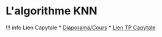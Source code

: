 # L'algorithme KNN


!!! info Lien Capytale
    * [Diaporama/Cours](ressources/knn.pdf)
    * [Lien TP Capytale](https://capytale2.ac-paris.fr/web/c/345d-3491501)
